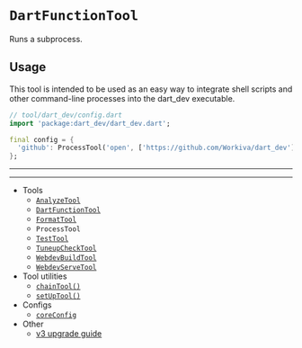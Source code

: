 # `DartFunctionTool`

Runs a subprocess.

## Usage

This tool is intended to be used as an easy way to integrate shell scripts and
other command-line processes into the dart_dev executable.

```dart
// tool/dart_dev/config.dart
import 'package:dart_dev/dart_dev.dart';

final config = {
  'github': ProcessTool('open', ['https://github.com/Workiva/dart_dev'])
};
```

---
---

<!-- Table of Contents -->

- Tools
  - [`AnalyzeTool`][analyze-tool]
  - [`DartFunctionTool`][dart-function-tool]
  - [`FormatTool`][format-tool]
  - `ProcessTool`
  - [`TestTool`][test-tool]
  - [`TuneupCheckTool`][tuneup-check-tool]
  - [`WebdevBuildTool`][webdev-build-tool]
  - [`WebdevServeTool`][webdev-serve-tool]
- Tool utilities
  - [`chainTool()`][chain-tool]
  - [`setUpTool()`][set-up-tool]
- Configs
  - [`coreConfig`][core-config]
- Other
  - [v3 upgrade guide][v3-upgrade-guide]

<!-- Table of Contents Links -->
[analyze-tool]: /doc/tools/analyze-tool.md
[tuneup-check-tool]: /doc/tools/tuneup-check-tool.md
[dart-function-tool]: /doc/tools/dart-function-tool.md
[format-tool]: /doc/tools/format-tool.md
[process-tool]: /doc/tools/process-tool.md
[test-tool]: /doc/tools/test-tool.md
[webdev-build-tool]: /doc/tools/webdev-build-tool.md
[webdev-serve-tool]: /doc/tools/webdev-serve-tool.md
[chain-tool]: /doc/tool-utils/chain-tool.md
[set-up-tool]: /doc/tool-utils/set-up-tool.md
[core-config]: /doc/configs/core-config.md
[v3-upgrade-guide]: /doc/v3-upgrade-guide.md
